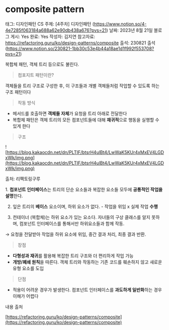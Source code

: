 # composite pattern

태그: 디자인패턴
CS 주제: [4주차] 디자인패턴 (https://www.notion.so/4-4e7285f063184a688a62e90db438a676?pvs=21)
날짜: 2023년 8월 21일
블로그 게시: Yes
완료: Yes
작성자: 김지연
참고자료: https://refactoring.guru/ko/design-patterns/composite
출석: 230821 출석 (https://www.notion.so/230821-1bb30c53e4b44a18ae1d1f992f553708?pvs=21)

복합체 패턴, 객체 트리 등으로도 불린다.

> 컴포지트 패턴이란?
> 

객체들을 트리 구조로 구성한 후, 이 구조들과 개별 객체들처럼 작업할 수 있도록 하는 구조 패턴이다

> 작동 방식
> 
- 메서드를 호출하면 **객체들 자체**가 요청을 트리 아래로 전달한다
- 복합체 패턴은 객체 트리의 모든 컴포넌트들에 대해 **재귀적**으로 행동을 실행할 수 있게 한다

> 구조
> 

![https://blog.kakaocdn.net/dn/PLTIF/btsrH4ulBt4/LwWaK5KUr4xMxEV4LGDxWk/img.png](https://blog.kakaocdn.net/dn/PLTIF/btsrH4ulBt4/LwWaK5KUr4xMxEV4LGDxWk/img.png)

출처: 리팩토링구루

1. **컴포넌트 인터페이스**는 트리의 단순 요소들과 복잡한 요소들 모두에 **공통적인 작업을 설명**한다.

2. 잎은 트리의 **베이스** 요소이며, 하위 요소가 없다. - 작업을 위임 x 실제 작업 **수행**

3. 컨테이너 (복합체)는 하위 요소가 있는 요소다. 자녀들의 구상 클래스를 알지 못하며, 컴포넌트 인터페이스를 통해서만 하위요소들과 함께 작동.

→ 요청을 전달받아 작업을 하위 요소에 위임, 중간 결과 처리, 최종 결과 반환.

> 장점
> 
- **다형성과 재귀**를 활용해 복잡한 트리 구조와 더 편리하게 작업 가능
- **개방/폐쇄 원칙**을 따른다. 객체 트리와 작동하는 기존 코드를 훼손하지 않고 새로운 유형 요소를 도입

> 단점
> 
- 적용이 어려운 경우가 발생한다. 컴포넌트 인터페이스를 **과도하게 일반화**하는 경우 이해가 어렵다

내용 출처

[https://refactoring.guru/ko/design-patterns/composite](https://refactoring.guru/ko/design-patterns/composite)